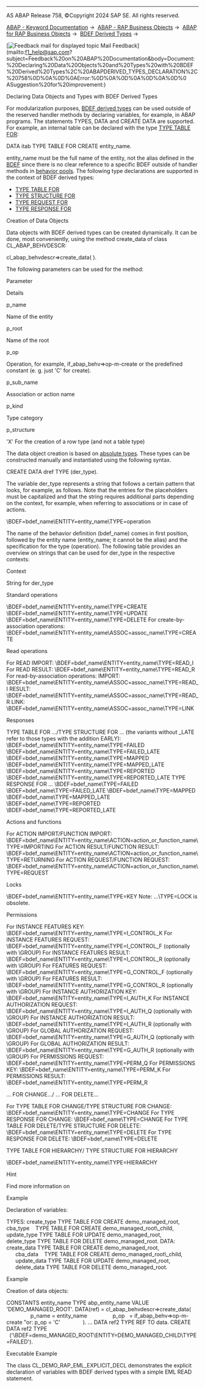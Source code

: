   

* * *

AS ABAP Release 758, ©Copyright 2024 SAP SE. All rights reserved.

[ABAP - Keyword Documentation](https://help.sap.com/doc/abapdocu_758_index_htm/7.58/en-US/abenabap.htm) →  [ABAP - RAP Business Objects](https://help.sap.com/doc/abapdocu_758_index_htm/7.58/en-US/abenabap_rap.htm) →  [ABAP for RAP Business Objects](https://help.sap.com/doc/abapdocu_758_index_htm/7.58/en-US/abenabap_for_rap_bos.htm) →  [BDEF Derived Types](https://help.sap.com/doc/abapdocu_758_index_htm/7.58/en-US/abenrpm_derived_types.htm) → 

 [![](Mail.gif?object=Mail.gif "Feedback mail for displayed topic") Mail Feedback](mailto:f1_help@sap.com?subject=Feedback%20on%20ABAP%20Documentation&body=Document:%20Declaring%20Data%20Objects%20and%20Types%20with%20BDEF%20Derived%20Types%2C%20ABAPDERIVED_TYPES_DECLARATION%2C%20758%0D%0A%0D%0AError:%0D%0A%0D%0A%0D%0A%0D%0
ASuggestion%20for%20improvement:)

Declaring Data Objects and Types with BDEF Derived Types

For modularization purposes, [BDEF derived types](https://help.sap.com/doc/abapdocu_758_index_htm/7.58/en-US/abenrap_derived_type_glosry.htm "Glossary Entry") can be used outside of the reserved handler methods by declaring variables, for example, in ABAP programs. The statements TYPES, DATA and CREATE DATA are supported. For example, an internal table can be declared with the type [TYPE TABLE FOR](https://help.sap.com/doc/abapdocu_758_index_htm/7.58/en-US/abaptype_table_for.htm):

DATA itab TYPE TABLE FOR CREATE entity\_name.

entity\_name must be the full name of the entity, not the alias defined in the [BDEF](https://help.sap.com/doc/abapdocu_758_index_htm/7.58/en-US/abencds_behavior_definition_glosry.htm "Glossary Entry") since there is no clear reference to a specific BDEF outside of handler methods in [behavior pools](https://help.sap.com/doc/abapdocu_758_index_htm/7.58/en-US/abenbehavior_pool_glosry.htm "Glossary Entry"). The following type declarations are supported in the context of BDEF derived types:

-   [TYPE TABLE FOR](https://help.sap.com/doc/abapdocu_758_index_htm/7.58/en-US/abaptype_table_for.htm)
-   [TYPE STRUCTURE FOR](https://help.sap.com/doc/abapdocu_758_index_htm/7.58/en-US/abaptype_structure_for.htm)
-   [TYPE REQUEST FOR](https://help.sap.com/doc/abapdocu_758_index_htm/7.58/en-US/abaptype_request_for.htm)
-   [TYPE RESPONSE FOR](https://help.sap.com/doc/abapdocu_758_index_htm/7.58/en-US/abaptype_response_for.htm)

Creation of Data Objects

Data objects with BDEF derived types can be created dynamically. It can be done, most conveniently, using the method create\_data of class CL\_ABAP\_BEHVDESCR:

cl\_abap\_behvdescr=>create\_data( ).

The following parameters can be used for the method:

Parameter

Details

p\_name

Name of the entity

p\_root

Name of the root

p\_op

Operation,
for example, if\_abap\_behv=>op-m-create or the predefined constant (e. g. just 'C' for create).

p\_sub\_name

Association or action name

p\_kind

Type category

p\_structure

'X'
For the creation of a row type (and not a table type)

The data object creation is based on [absolute types](https://help.sap.com/doc/abapdocu_758_index_htm/7.58/en-US/abenabsolute_typename_glosry.htm "Glossary Entry"). These types can be constructed manually and instantiated using the following syntax.

CREATE DATA dref TYPE (der\_type).

The variable der\_type represents a string that follows a certain pattern that looks, for example, as follows. Note that the entries for the placeholders must be capitalized and that the string requires additional parts depending on the context, for example, when referring to associations or in case of actions.

\\BDEF=bdef\_name\\ENTITY=entity\_name\\TYPE=operation

The name of the behavior definition (bdef\_name) comes in first position, followed by the entity name (entity\_name; it cannot be the alias) and the specification for the type (operation). The following table provides an overview on strings that can be used for der\_type in the respective contexts:

Context

String for der\_type

Standard operations

\\BDEF=bdef\_name\\ENTITY=entity\_name\\TYPE=CREATE
\\BDEF=bdef\_name\\ENTITY=entity\_name\\TYPE=UPDATE
\\BDEF=bdef\_name\\ENTITY=entity\_name\\TYPE=DELETE
For create-by-association operations: \\BDEF=bdef\_name\\ENTITY=entity\_name\\ASSOC=assoc\_name\\TYPE=CREATE

Read operations

For READ IMPORT:
\\BDEF=bdef\_name\\ENTITY=entity\_name\\TYPE=READ\_I
For READ RESULT:
\\BDEF=bdef\_name\\ENTITY=entity\_name\\TYPE=READ\_R
For read-by-association operations:
IMPORT:
\\BDEF=bdef\_name\\ENTITY=entity\_name\\ASSOC=assoc\_name\\TYPE=READ\_I
RESULT:
\\BDEF=bdef\_name\\ENTITY=entity\_name\\ASSOC=assoc\_name\\TYPE=READ\_R
LINK:
\\BDEF=bdef\_name\\ENTITY=entity\_name\\ASSOC=assoc\_name\\TYPE=LINK

Responses

TYPE TABLE FOR .../TYPE STRUCTURE FOR ... (the variants without \_LATE refer to those types with the addition EARLY):
\\BDEF=bdef\_name\\ENTITY=entity\_name\\TYPE=FAILED
\\BDEF=bdef\_name\\ENTITY=entity\_name\\TYPE=FAILED\_LATE
\\BDEF=bdef\_name\\ENTITY=entity\_name\\TYPE=MAPPED
\\BDEF=bdef\_name\\ENTITY=entity\_name\\TYPE=MAPPED\_LATE
\\BDEF=bdef\_name\\ENTITY=entity\_name\\TYPE=REPORTED \\BDEF=bdef\_name\\ENTITY=entity\_name\\TYPE=REPORTED\_LATE
TYPE RESPONSE FOR ...
\\BDEF=bdef\_name\\TYPE=FAILED
\\BDEF=bdef\_name\\TYPE=FAILED\_LATE
\\BDEF=bdef\_name\\TYPE=MAPPED
\\BDEF=bdef\_name\\TYPE=MAPPED\_LATE
\\BDEF=bdef\_name\\TYPE=REPORTED
\\BDEF=bdef\_name\\TYPE=REPORTED\_LATE

Actions and functions

For ACTION IMPORT/FUNCTION IMPORT:
\\BDEF=bdef\_name\\ENTITY=entity\_name\\ACTION=action\_or\_function\_name\\TYPE=IMPORTING
For ACTION RESULT/FUNCTION RESULT:
\\BDEF=bdef\_name\\ENTITY=entity\_name\\ACTION=action\_or\_function\_name\\TYPE=RETURNING
For ACTION REQUEST/FUNCTION REQUEST:
\\BDEF=bdef\_name\\ENTITY=entity\_name\\ACTION=action\_or\_function\_name\\TYPE=REQUEST

Locks

\\BDEF=bdef\_name\\ENTITY=entity\_name\\TYPE=KEY
Note: ...\\TYPE=LOCK is obsolete.

Permissions

For INSTANCE FEATURES KEY:
\\BDEF=bdef\_name\\ENTITY=entity\_name\\TYPE=I\_CONTROL\_K
For INSTANCE FEATURES REQUEST:
\\BDEF=bdef\_name\\ENTITY=entity\_name\\TYPE=I\_CONTROL\_F (optionally with \\GROUP)
For INSTANCE FEATURES RESULT:
\\BDEF=bdef\_name\\ENTITY=entity\_name\\TYPE=I\_CONTROL\_R (optionally with \\GROUP)
For FEATURES REQUEST:
\\BDEF=bdef\_name\\ENTITY=entity\_name\\TYPE=G\_CONTROL\_F (optionally with \\GROUP)
For FEATURES RESULT:
\\BDEF=bdef\_name\\ENTITY=entity\_name\\TYPE=G\_CONTROL\_R (optionally with \\GROUP)
For INSTANCE AUTHORIZATION KEY:
\\BDEF=bdef\_name\\ENTITY=entity\_name\\TYPE=I\_AUTH\_K
For INSTANCE AUTHORIZATION REQUEST:
\\BDEF=bdef\_name\\ENTITY=entity\_name\\TYPE=I\_AUTH\_Q (optionally with \\GROUP)
For INSTANCE AUTHORIZATION RESULT:
\\BDEF=bdef\_name\\ENTITY=entity\_name\\TYPE=I\_AUTH\_R (optionally with \\GROUP)
For GLOBAL AUTHORIZATION REQUEST:
\\BDEF=bdef\_name\\ENTITY=entity\_name\\TYPE=G\_AUTH\_Q (optionally with \\GROUP)
For GLOBAL AUTHORIZATION RESULT:
\\BDEF=bdef\_name\\ENTITY=entity\_name\\TYPE=G\_AUTH\_R (optionally with \\GROUP)
For PERMISSIONS REQUEST:
\\BDEF=bdef\_name\\ENTITY=entity\_name\\TYPE=PERM\_Q
For PERMISSIONS KEY:
\\BDEF=bdef\_name\\ENTITY=entity\_name\\TYPE=PERM\_K
For PERMISSIONS RESULT:
\\BDEF=bdef\_name\\ENTITY=entity\_name\\TYPE=PERM\_R

... FOR CHANGE.../
... FOR DELETE...

For TYPE TABLE FOR CHANGE/TYPE STRUCTURE FOR CHANGE:
\\BDEF=bdef\_name\\ENTITY=entity\_name\\TYPE=CHANGE
For TYPE RESPONSE FOR CHANGE:
\\BDEF=bdef\_name\\TYPE=CHANGE
For TYPE TABLE FOR DELETE/TYPE STRUCTURE FOR DELETE:
\\BDEF=bdef\_name\\ENTITY=entity\_name\\TYPE=DELETE
For TYPE RESPONSE FOR DELETE:
\\BDEF=bdef\_name\\TYPE=DELETE

TYPE TABLE FOR HIERARCHY/
TYPE STRUCTURE FOR HIERARCHY

\\BDEF=bdef\_name\\ENTITY=entity\_name\\TYPE=HIERARCHY

Hint

Find more information on

Example

Declaration of variables:

TYPES: create\_type TYPE TABLE FOR CREATE demo\_managed\_root,
       cba\_type    TYPE TABLE FOR CREATE demo\_managed\_root\\\_child,
       update\_type TYPE TABLE FOR UPDATE demo\_managed\_root,
       delete\_type TYPE TABLE FOR DELETE demo\_managed\_root.
DATA: create\_data TYPE TABLE FOR CREATE demo\_managed\_root,
      cba\_data    TYPE TABLE FOR CREATE demo\_managed\_root\\\_child,
      update\_data TYPE TABLE FOR UPDATE demo\_managed\_root,
      delete\_data TYPE TABLE FOR DELETE demo\_managed\_root.

Example

Creation of data objects:

CONSTANTS entity\_name TYPE abp\_entity\_name VALUE 'DEMO\_MANAGED\_ROOT'.
DATA(ref) = cl\_abap\_behvdescr=>create\_data(
                p\_name = entity\_name
                p\_op   = if\_abap\_behv=>op-m-create "or: p\_op = 'C'
              ).
...
DATA ref2 TYPE REF TO data.
CREATE DATA ref2 TYPE
  ('\\BDEF=demo\_MANAGED\_ROOT\\ENTITY=DEMO\_MANAGED\_CHILD\\TYPE=FAILED').

Executable Example

The class CL\_DEMO\_RAP\_EML\_EXPLICIT\_DECL demonstrates the explicit declaration of variables with BDEF derived types with a simple EML READ statement.